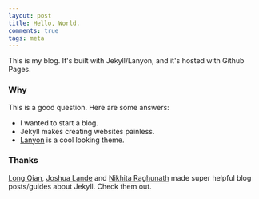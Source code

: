 ```yaml
---
layout: post
title: Hello, World.
comments: true
tags: meta
---
```


This is my blog. It's built with Jekyll/Lanyon, and it's hosted with Github Pages.

### Why

This is a good question. Here are some answers:

* I wanted to start a blog.
* Jekyll makes creating websites painless.
* [Lanyon](https://github.com/poole/lanyon) is a cool looking theme.

### Thanks
[Long Qian](https://longqian.me), [Joshua Lande](http://joshualande.com) and [Nikhita Raghunath](https://www.nikhita.dev) made super helpful blog posts/guides about Jekyll. Check them out.